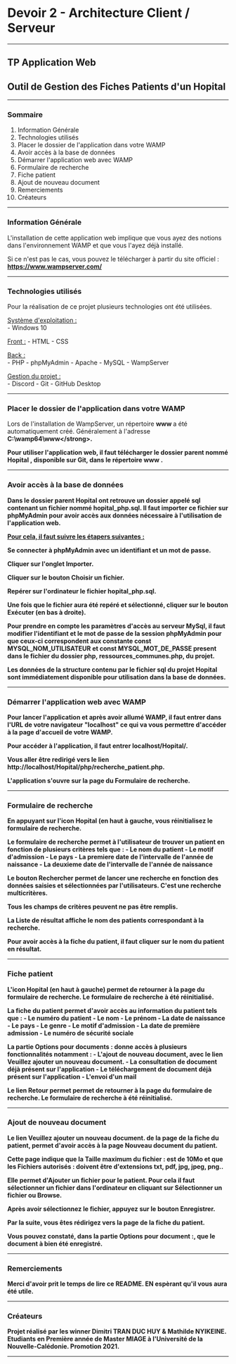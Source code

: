 # Devoir 2 - Architecture Client / Serveur
----
## TP Application Web 
## Outil de Gestion des Fiches Patients d'un Hopital 

----
### Sommaire 

1. Information Générale
2. Technologies utilisés 
3. Placer le dossier de l'application dans votre WAMP 
4. Avoir accès à la base de données 
5. Démarrer l'application web avec WAMP 
6. Formulaire de recherche 
7. Fiche patient
8. Ajout de nouveau document
9. Remerciements 
10. Créateurs 

----
### Information Générale

L'installation de cette application web implique que vous ayez des notions dans l'environnement WAMP et que vous l'ayez déjà installé.

Si ce n'est pas le cas, vous pouvez le télécharger à partir du site officiel : <strong> https://www.wampserver.com/ </strong>

----
### Technologies utilisés

Pour la réalisation de ce projet plusieurs technologies ont été utilisées. 

<u>Système d'exploitation :</u>  
    - Windows 10

<u>Front :</u> 
    - HTML 
    - CSS 

<u>Back :</u>  
    - PHP
    - phpMyAdmin
    - Apache 
    - MySQL
    - WampServer

<u>Gestion du projet :</u>  
    - Discord
    - Git
    - GitHub Desktop

----
### Placer le dossier de l'application dans votre WAMP

Lors de l'installation de WampServer, un répertoire <strong> www </strong> a été automatiquement créé. Généralement à l'adresse <strong> C:\wamp64\www\</strong>.

Pour utiliser l'application web, il faut télécharger le dossier parent nommé<strong> Hopital </strong>, disponible sur Git, dans le répertoire <strong> www </strong>. 

----
### Avoir accès à la base de données

Dans le dossier parent <strong>Hopital</strong> ont retrouve un dossier appelé <strong>sql</strong> contenant un fichier nommé <strong>hopital_php.sql</strong>. Il faut importer ce fichier sur phpMyAdmin pour avoir accès aux données nécessaire à l'utilisation de l'application web. 

<u>Pour cela, il faut suivre les étapers suivantes :</u>

Se connecter à <strong>phpMyAdmin</strong> avec un identifiant et un mot de passe. 

Cliquer sur l'onglet <strong>Importer</strong>. 

Cliquer sur le bouton <strong>Choisir un fichier</strong>. 

Repérer sur l'ordinateur le fichier <strong>hopital_php.sql</strong>.

Une fois que le fichier aura été repéré et sélectionné, cliquer sur le bouton <strong>Exécuter</strong> (en bas à droite). 

Pour prendre en compte les paramètres d'accès au serveur MySql, il faut modifier l'identifiant et le mot de passe de la session phpMyAdmin pour que ceux-ci correspondent aux constante <strong>const MYSQL_NOM_UTILISATEUR</strong> et <strong>const MYSQL_MOT_DE_PASSE</strong> present dans le fichier du dossier <strong>php</strong>, <strong>ressources_communes.php</strong>, du projet.

Les données de la structure contenu par le fichier <strong>sql</strong> du projet <strong>Hopital</strong> sont immédiatement disponible pour utilisation dans la base de données. 

----
### Démarrer l'application web avec WAMP

Pour lancer l'application et après avoir allumé WAMP, il faut entrer dans l'URL de votre navigateur "localhost" ce qui va vous permettre d'accéder à la page d'accueil de votre WAMP.

Pour accéder à l'application, il faut entrer <strong>localhost/Hopital/</strong>. 

Vous aller être redirigé vers le lien <strong>http://localhost/Hopital/php/recherche_patient.php</strong>.

L'application s'ouvre sur la page du <strong>Formulaire de recherche</strong>. 

----
### Formulaire de recherche

En appuyant sur l'icon <strong>Hopital</strong> (en haut à gauche, vous réinitialisez le formulaire de recherche.  

Le formulaire de recherche permet à l'utilisateur de trouver un patient en fonction de plusieurs critères tels que : 
    - Le nom du patient
    - Le motif d'admission
    - Le pays
    - La premiere date de l'intervalle de l'année de naissance 
    - La deuxieme date de l'intervalle de l'année de naissance

Le bouton <strong>Rechercher</strong> permet de lancer une recherche en fonction des données saisies et sélectionnées par l'utilisateurs. C'est une recherche multicritères. 

Tous les champs de critères peuvent ne pas être remplis. 

La <strong>Liste de résultat</strong> affiche le nom des patients correspondant à la recherche. 

Pour avoir accès à la fiche du patient, il faut cliquer sur le nom du patient en résultat. 

----
### Fiche patient 

L'icon <strong>Hopital</strong> (en haut à gauche) permet de retourner à la page du formulaire de recherche. Le formulaire de recherche à été réinitialisé.    

La fiche du patient permet d'avoir accès au information du patient tels que : 
    - Le numéro du patient
    - Le nom
    - Le prénom
    - La date de naissance
    - Le pays
    - Le genre
    - Le motif d'admission
    - La date de première admission 
    - Le numéro de sécurité sociale

La partie <strong>Options pour documents :</strong> donne accès à plusieurs fonctionnalités notamment : 
    - L'ajout de nouveau document, avec le lien <strong>Veuillez ajouter un nouveau document.</strong> 
    - La consultation de document déjà présent sur l'application 
    - Le téléchargement de document déjà présent sur l'application
    - L'envoi d'un mail

Le lien <strong>Retour</strong> permet permet de retourner à la page du formulaire de recherche. Le formulaire de recherche à été réinitialisé.    

----
### Ajout de nouveau document 

Le lien <strong>Veuillez ajouter un nouveau document.</strong> de la page de la fiche du patient, permet d'avoir accès à la page <strong>Nouveau document du patient</strong>. 

Cette page indique que la <strong>Taille maximum du fichier :</strong> est de <strong>10Mo</strong> et que les <strong>Fichiers autorisés :</strong> doivent être d'extensions <strong>txt, pdf, jpg, jpeg, png.</strong>.

Elle permet d'<strong>Ajouter un fichier pour le patient</strong>. Pour cela il faut sélectionner un fichier dans l'ordinateur en cliquant sur <strong>Sélectionner un fichier</strong> ou <strong>Browse</strong>.

Après avoir sélectionnez le fichier, appuyez sur le bouton <strong>Enregistrer</strong>. 

Par la suite, vous êtes rédirigez vers la page de la fiche du patient. 

Vous pouvez constaté, dans la partie <strong>Options pour document :</strong>, que le document à bien été enregistré. 

----
### Remerciements 

Merci d'avoir prit le temps de lire ce README. EN espèrant qu'il vous aura été utile. 

----
### Créateurs

Projet réalisé par les winner Dimitri TRAN DUC HUY & Mathilde NYIKEINE.
Etudiants en Première année de Master MIAGE à l'Université de la Nouvelle-Calédonie.
Promotion 2021.

----